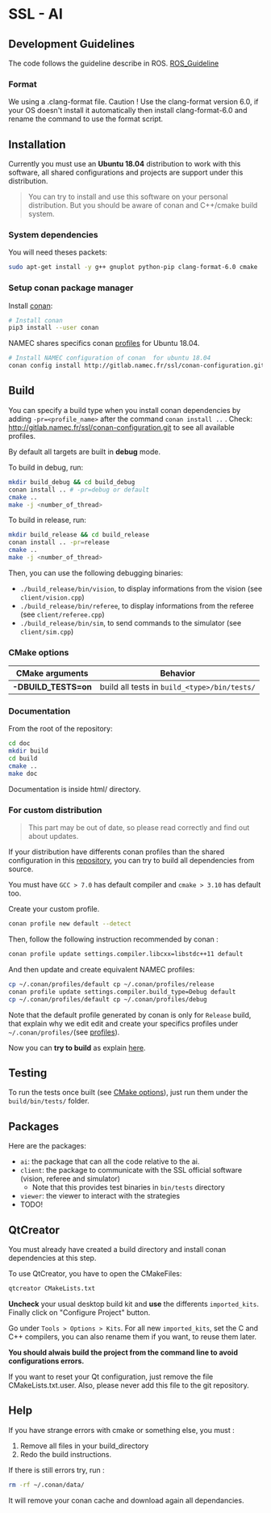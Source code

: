 # SSL - AI

## Development Guidelines

The code follows the guideline describe in ROS. [ROS_Guideline](http://wiki.ros.org/CppStyleGuide)

### Format

We using a .clang-format file. Caution ! Use the clang-format version 6.0, if your OS doesn't install it automatically then install clang-format-6.0 and rename the command to use the format script.

## Installation

Currently you must use an **Ubuntu 18.04** distribution to work with this software, all shared configurations and projects are support under this distribution.

> You can try to install and use this software on your personal distribution.
> But you should be aware of conan and C++/cmake build system.

### System dependencies

You will need theses packets:

``` bash
sudo apt-get install -y g++ gnuplot python-pip clang-format-6.0 cmake
```

### Setup conan package manager

Install [conan](https://docs.conan.io/en/latest/):

``` bash
# Install conan  
pip3 install --user conan
```

NAMEC shares specifics conan [profiles](https://docs.conan.io/en/latest/reference/profiles.html) for Ubuntu 18.04.

```bash
# Install NAMEC configuration of conan  for ubuntu 18.04
conan config install http://gitlab.namec.fr/ssl/conan-configuration.git
```

## Build

You can specify a build type when you install conan dependencies by adding `-pr=<profile_name>` after the command `conan install ..` .
Check: http://gitlab.namec.fr/ssl/conan-configuration.git to see all available profiles.

By default all targets are built in **debug** mode.

To build in debug, run:

``` bash
mkdir build_debug && cd build_debug
conan install .. # -pr=debug or default
cmake ..
make -j <number_of_thread>
```

To build in release, run:

``` bash
mkdir build_release && cd build_release
conan install .. -pr=release
cmake ..
make -j <number_of_thread>
```

Then, you can use the following debugging binaries:

* `./build_release/bin/vision`, to display informations from the vision (see `client/vision.cpp`)
* `./build_release/bin/referee`, to display informations from the referee (see `client/referee.cpp`)
* `./build_release/bin/sim`, to send commands to the simulator (see `client/sim.cpp`)

### CMake options

| CMake arguments         | Behavior                                        |
| ----------------------- | ----------------------------------------------- |
| **-DBUILD_TESTS=on**    | build all tests in `build_<type>/bin/tests/`    |

### Documentation

From the root of the repository:

``` bash
cd doc
mkdir build
cd build
cmake ..
make doc
```

Documentation is inside html/ directory.

### For custom distribution

> This part may be out of date, so please read correctly and find out about updates.

If your distribution have differents conan profiles than the shared configuration in this [repository](http://gitlab.namec.fr/ssl/conan-configuration.git), you can try to build all dependencies from source.

You must have `GCC > 7.0` has default compiler and `cmake > 3.10` has default too.

Create your custom profile.

```bash
conan profile new default --detect
```

Then, follow the following instruction recommended by conan :

```bash
conan profile update settings.compiler.libcxx=libstdc++11 default
```

And then update and create equivalent NAMEC profiles:

```bash
cp ~/.conan/profiles/default cp ~/.conan/profiles/release
conan profile update settings.compiler.build_type=Debug default
cp ~/.conan/profiles/default cp ~/.conan/profiles/debug
```

Note that the default profile generated by conan is only for `Release` build, that explain why we edit edit and create your specifics profiles under `~/.conan/profiles/`(see [profiles](https://docs.conan.io/en/latest/reference/profiles.html)).

Now you can **try to build** as explain [here](#build).

## Testing

To run the tests once built (see [CMake options](#cmake-options)), just run them under the `build/bin/tests/` folder.

## Packages

Here are the packages:

* `ai`: the package that can all the code relative to the ai.
* `client`: the package to communicate with the SSL official software (vision, referee and simulator)
  * Note that this provides test binaries in `bin/tests` directory
* `viewer`: the viewer to interact with the strategies
* TODO!

## QtCreator

You must already have created a build directory and install conan dependencies at this step.

To use QtCreator, you have to open the CMakeFiles:

``` bash
qtcreator CMakeLists.txt
```

**Uncheck** your usual desktop build kit and **use** the differents `imported_kits`.
Finally click on "Configure Project" button.

Go under `Tools > Options > Kits`.
For all new `imported_kits`, set the C and C++ compilers, you can also rename them if you want, to reuse them later.

**You should alwais build the project from the command line to avoid configurations errors.**

If you want to reset your Qt configuration, just remove the file CMakeLists.txt.user. Also, please never add this file to the git repository.

## Help

If you have strange errors with cmake or something else, you must :
1. Remove all files in your build_directory 
2. Redo the build instructions.

If there is still errors try, run :

```bash
rm -rf ~/.conan/data/
```

It will remove your conan cache and download again all dependancies.
